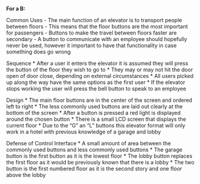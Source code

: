 **For a B:**

<suq> Common Uses </sup>
    - The main function of an elevator is to transport people between floors
    - This means that the floor buttons are the most important for passengers
    - Buttons to make the travel between floors faster are secondary
    - A button to communicate with an employee should hopefully never be used, however it important to have that functionality in case something does go wrong

<suq> Sequence </sup>
    * After a user it enters the elevator it is assumed they will press the button of the floor they wish to go to
    * They may or may not hit the door open of door close, depending on external circumstances
    * All users picked up along the way have the same options as the first user
    * If the elevator stops working the user will press the bell button to speak to an employee

<suq> Design </sup>
    * The main floor buttons are in the center of the screen and ordered left to right
    * The less commonly used buttons are laid out clearly at the bottom of the screen
    * After a button is pressed a red light is displayed around the chosen button
    * There is a small LCD screen that displays the current floor
    * Due to the “G” an “L” buttons this elevator format will only work in a hotel with previous knowledge of a garage and lobby 

<suq> Defense of Control Interface </sup>
    * A small amount of area between the commonly used buttons and less commonly used buttons
    * The garage button is the first button as it is the lowest floor
    * The lobby button replaces the first floor as it would be previously known that there is a lobby
    * The two button is the first numbered floor as it is the second story and one floor above the lobby

